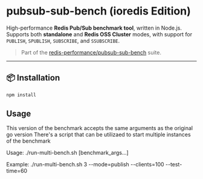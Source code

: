 # pubsub-sub-bench (ioredis Edition)

High-performance **Redis Pub/Sub benchmark tool**, written in Node.js.  
Supports both **standalone** and **Redis OSS Cluster** modes, with support for `PUBLISH`, `SPUBLISH`, `SUBSCRIBE`, and `SSUBSCRIBE`.

> Part of the [redis-performance/pubsub-sub-bench](https://github.com/redis-performance/pubsub-sub-bench) suite.

---

## 📦 Installation

```bash
npm install
```

## Usage

This version of the benchmark accepts the same arguments as the original go version
There's a script that can be utilizaed to start multiple instances of the benchmark

Usage: ./run-multi-bench.sh <instances> [benchmark_args...]

Example: ./run-multi-bench.sh 3 --mode=publish --clients=100 --test-time=60
